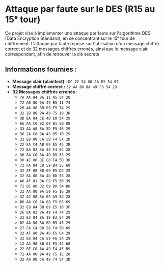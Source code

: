 # Attaque par faute sur le DES (R15 au 15ᵉ tour)

Ce projet vise à implémenter une attaque par faute sur l'algorithme DES (Data Encryption Standard), en se concentrant sur le 15ᵉ tour de chiffrement. L'attaque par faute repose sur l'utilisation d'un message chiffré correct et de 32 messages chiffrés erronés, ainsi que le message clair correspondant, afin de retrouver la clé secrète.

## Informations fournies :

- **Message clair (plaintext) :** `DC 2C 54 08 2A B5 54 07`
- **Message chiffré correct :** `32 AA 80 8A 49 F5 54 29`
- **32 Messages chiffrés erronés :**
  * `7A AA 94 8A 11 A5 54 28`
  * `72 AB 80 0A 49 B5 11 74`
  * `26 AA 88 8B 09 E5 74 29`
  * `32 2B 80 9A 48 75 10 3D`
  * `3B BA 84 CE 4B E0 54 29`
  * `66 AA C0 92 09 B1 50 08`
  * `33 AA A0 8A 5D F5 46 29`
  * `36 2A C0 9A 48 D5 10 29`
  * `31 EB 80 CA 5B F4 54 2D`
  * `22 EA C4 AB 09 E5 45 2B`
  * `72 BA 82 8A 49 F4 5C 28`
  * `36 8A C0 8A 4D D5 55 29`
  * `30 AE 80 8E C8 F4 50 3D`
  * `73 FA 84 C8 59 B4 55 60`
  * `32 AF 88 8B 09 E5 D4 29`
  * `32 8A 80 8A 4D BD 55 28`
  * `A6 AF 81 9A C9 F5 50 39`
  * `72 BE 80 82 09 B0 54 B8`
  * `33 AA 00 9A 59 F5 16 29`
  * `32 A2 80 8A 09 A9 54 28`
  * `B6 AA C0 8A 68 F5 05 69`
  * `32 EB 84 0B 09 E5 10 3F`
  * `26 BA 82 8A 49 F4 74 29`
  * `33 E2 84 8A 19 E3 54 29`
  * `02 AA D0 8A 6D B5 45 29`
  * `27 FA C4 D8 59 F4 50 09`
  * `32 AF A0 8A 4D F5 C4 29`
  * `33 E8 84 CA 59 F6 54 29`
  * `12 AA 90 8B 01 F5 44 68`
  * `22 BE C0 AA 49 F4 45 B9`
  * `72 AA 00 9A 49 F5 1C 28`
  * `32 A9 80 CA 49 74 54 3D`